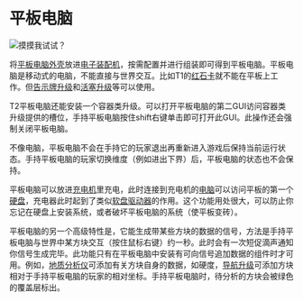 # 平板电脑

![摸摸我试试？](item:opencomputers:tablet)

将[平板电脑外壳](tabletCase1.md)放进[电子装配机](../block/assembler.md)，按需配置并进行组装即可得到平板电脑。平板电脑是移动式的电脑，不能直接与世界交互。比如T1的[红石卡](redstoneCard1.md)就不能在平板上工作。但[告示牌升级](signUpgrade.md)和[活塞升级](pistonUpgrade.md)等可以使用。

T2平板电脑还能安装一个容器类升级。可以打开平板电脑的第二GUI访问容器类升级提供的槽位，手持平板电脑按住shift右键单击即可打开此GUI。此操作还会强制关闭平板电脑。

不像电脑，平板电脑不会在手持它的玩家退出再重新进入游戏后保持当前运行状态。手持平板电脑的玩家切换维度（例如进出下界）后，平板电脑的状态也不会保持。

平板电脑可以放进[充电机](../block/charger.md)里充电，此时连接到充电机的[电脑](../general/computer.md)可以访问平板的第一个[硬盘](hdd1.md)，充电器此时起到了类似[软盘驱动器](../block/diskDrive.md)的作用。这个功能用处很大，可以防止你忘记在硬盘上安装系统，或者破坏平板电脑的系统（使平板变砖）。

平板电脑的另一个高级特性是，它能生成带某些方块的数据的信号，方法是手持平板电脑与世界中某方块交互（按住鼠标右键）约一秒。此时会有一次短促滴声通知你信号生成完毕。此功能只有在平板电脑中安装有可向信号追加数据的组件时才可用。例如，[地质分析仪](../block/geolyzer.md)可添加有关方块自身的数据，如硬度，[导航升级](navigationUpgrade.md)可添加方块相对于手持平板电脑的玩家的相对坐标。手持平板电脑时，待分析的方块会被绿色的覆盖层标出。
